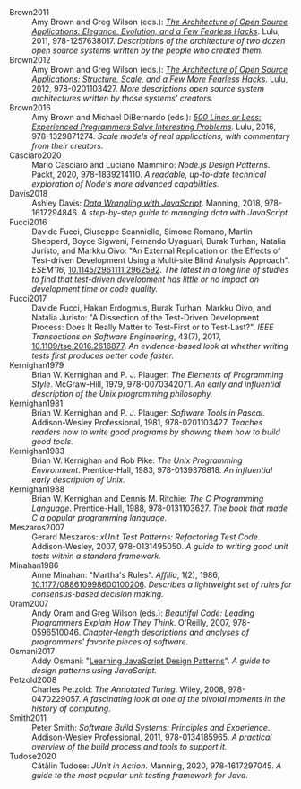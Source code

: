 ---
---

<dl class="bibliography">
<dt id="Brown2011" class="bibliography">Brown2011</dt>
<dd>
Amy Brown and Greg Wilson (eds.):
<em><a href="http://aosabook.org">The Architecture of Open Source Applications: Elegance, Evolution, and a Few Fearless Hacks</a></em>.
Lulu, 2011, 978-1257638017.
<em class="bibnote">Descriptions of the architecture of two dozen open source systems written by the people who created them.</em>
</dd>

<dt id="Brown2012" class="bibliography">Brown2012</dt>
<dd>
Amy Brown and Greg Wilson (eds.):
<em><a href="http://aosabook.org">The Architecture of Open Source Applications: Structure, Scale, and a Few More Fearless Hacks</a></em>.
Lulu, 2012, 978-0201103427.
<em class="bibnote">More descriptions open source system architectures written by those systems' creators.</em>
</dd>

<dt id="Brown2016" class="bibliography">Brown2016</dt>
<dd>
Amy Brown and Michael DiBernardo (eds.):
<em><a href="http://aosabook.org">500 Lines or Less: Experienced Programmers Solve Interesting Problems</a></em>.
Lulu, 2016, 978-1329871274.
<em class="bibnote">Scale models of real applications, with commentary from their creators.</em>
</dd>

<dt id="Casciaro2020" class="bibliography">Casciaro2020</dt>
<dd>
Mario Casciaro and Luciano Mammino:
<em>Node.js Design Patterns</em>.
Packt, 2020, 978-1839214110.
<em class="bibnote">A readable, up-to-date technical exploration of Node's more advanced capabilities.</em>
</dd>

<dt id="Davis2018" class="bibliography">Davis2018</dt>
<dd>
Ashley Davis:
<em><a href="https://www.manning.com/books/data-wrangling-with-javascript">Data Wrangling with JavaScript</a></em>.
Manning, 2018, 978-1617294846.
<em class="bibnote">A step-by-step guide to managing data with JavaScript.</em>
</dd>

<dt id="Fucci2016" class="bibliography">Fucci2016</dt>
<dd>
Davide Fucci, Giuseppe Scanniello, Simone Romano, Martin Shepperd, Boyce Sigweni, Fernando Uyaguari, Burak Turhan, Natalia Juristo, and Markku Oivo:
"An External Replication on the Effects of Test-driven Development Using a Multi-site Blind Analysis Approach".
<em>ESEM'16</em>, <a href="https://doi.org/10.1145/2961111.2962592">10.1145/2961111.2962592</a>.
<em class="bibnote">The latest in a long line of studies to find that test-driven development has little or no impact on development time or code quality.</em>
</dd>

<dt id="Fucci2017" class="bibliography">Fucci2017</dt>
<dd>
Davide Fucci, Hakan Erdogmus, Burak Turhan, Markku Oivo, and Natalia Juristo:
"A Dissection of the Test-Driven Development Process: Does It Really Matter to Test-First or to Test-Last?".
<em>IEEE Transactions on Software Engineering</em>, 43(7), 2017, <a href="https://doi.org/10.1109/tse.2016.2616877">10.1109/tse.2016.2616877</a>.
<em class="bibnote">An evidence-based look at whether writing tests first produces better code faster.</em>
</dd>

<dt id="Kernighan1979" class="bibliography">Kernighan1979</dt>
<dd>
Brian W. Kernighan and P. J. Plauger:
<em>The Elements of Programming Style</em>.
McGraw-Hill, 1979, 978-0070342071.
<em class="bibnote">An early and influential description of the Unix programming philosophy.</em>
</dd>

<dt id="Kernighan1981" class="bibliography">Kernighan1981</dt>
<dd>
Brian W. Kernighan and P. J. Plauger:
<em>Software Tools in Pascal</em>.
Addison-Wesley Professional, 1981, 978-0201103427.
<em class="bibnote">Teaches readers how to write good programs by showing them how to build good tools.</em>
</dd>

<dt id="Kernighan1983" class="bibliography">Kernighan1983</dt>
<dd>
Brian W. Kernighan and Rob Pike:
<em>The Unix Programming Environment</em>.
Prentice-Hall, 1983, 978-0139376818.
<em class="bibnote">An influential early description of Unix.</em>
</dd>

<dt id="Kernighan1988" class="bibliography">Kernighan1988</dt>
<dd>
Brian W. Kernighan and Dennis M. Ritchie:
<em>The C Programming Language</em>.
Prentice-Hall, 1988, 978-0131103627.
<em class="bibnote">The book that made C a popular programming language.</em>
</dd>

<dt id="Meszaros2007" class="bibliography">Meszaros2007</dt>
<dd>
Gerard Meszaros:
<em>xUnit Test Patterns: Refactoring Test Code</em>.
Addison-Wesley, 2007, 978-0131495050.
<em class="bibnote">A guide to writing good unit tests within a standard framework.</em>
</dd>

<dt id="Minahan1986" class="bibliography">Minahan1986</dt>
<dd>
Anne Minahan:
"Martha's Rules".
<em>Affilia</em>, 1(2), 1986, <a href="https://doi.org/10.1177/088610998600100206">10.1177/088610998600100206</a>.
<em class="bibnote">Describes a lightweight set of rules for consensus-based decision making.</em>
</dd>

<dt id="Oram2007" class="bibliography">Oram2007</dt>
<dd>
Andy Oram and Greg Wilson (eds.):
<em>Beautiful Code: Leading Programmers Explain How They Think</em>.
O'Reilly, 2007, 978-0596510046.
<em class="bibnote">Chapter-length descriptions and analyses of programmers' favorite pieces of software.</em>
</dd>

<dt id="Osmani2017" class="bibliography">Osmani2017</dt>
<dd>
Addy Osmani:
"<a href="https://addyosmani.com/resources/essentialjsdesignpatterns/book/">Learning JavaScript Design Patterns</a>".
<em class="bibnote">A guide to design patterns using JavaScript.</em>
</dd>

<dt id="Petzold2008" class="bibliography">Petzold2008</dt>
<dd>
Charles Petzold:
<em>The Annotated Turing</em>.
Wiley, 2008, 978-0470229057.
<em class="bibnote">A fascinating look at one of the pivotal moments in the history of computing.</em>
</dd>

<dt id="Smith2011" class="bibliography">Smith2011</dt>
<dd>
Peter Smith:
<em>Software Build Systems: Principles and Experience</em>.
Addison-Wesley Professional, 2011, 978-0134185965.
<em class="bibnote">A practical overview of the build process and tools to support it.</em>
</dd>

<dt id="Tudose2020" class="bibliography">Tudose2020</dt>
<dd>
Cătălin Tudose:
<em>JUnit in Action</em>.
Manning, 2020, 978-1617297045.
<em class="bibnote">A guide to the most popular unit testing framework for Java.</em>
</dd>

</dl>
